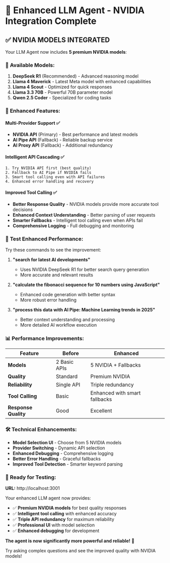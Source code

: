 # 🚀 Enhanced LLM Agent - NVIDIA Integration Complete

## ✅ **NVIDIA MODELS INTEGRATED**

Your LLM Agent now includes **5 premium NVIDIA models**:

### 🤖 **Available Models:**
1. **DeepSeek R1** (Recommended) - Advanced reasoning model
2. **Llama 4 Maverick** - Latest Meta model with enhanced capabilities  
3. **Llama 4 Scout** - Optimized for quick responses
4. **Llama 3.3 70B** - Powerful 70B parameter model
5. **Qwen 2.5 Coder** - Specialized for coding tasks

### 🔧 **Enhanced Features:**

#### **Multi-Provider Support** ✅
- **NVIDIA API** (Primary) - Best performance and latest models
- **AI Pipe API** (Fallback) - Reliable backup service
- **AI Proxy API** (Fallback) - Additional redundancy

#### **Intelligent API Cascading** ✅
```
1. Try NVIDIA API first (best quality)
2. Fallback to AI Pipe if NVIDIA fails
3. Smart tool calling even with API failures
4. Enhanced error handling and recovery
```

#### **Improved Tool Calling** ✅
- **Better Response Quality** - NVIDIA models provide more accurate tool decisions
- **Enhanced Context Understanding** - Better parsing of user requests
- **Smarter Fallbacks** - Intelligent tool calling even when APIs fail
- **Comprehensive Logging** - Full debugging and monitoring

### 🎯 **Test Enhanced Performance:**

Try these commands to see the improvement:

1. **"search for latest AI developments"** 
   - Uses NVIDIA DeepSeek R1 for better search query generation
   - More accurate and relevant results

2. **"calculate the fibonacci sequence for 10 numbers using JavaScript"**
   - Enhanced code generation with better syntax
   - More robust error handling

3. **"process this data with AI Pipe: Machine Learning trends in 2025"**
   - Better context understanding and processing
   - More detailed AI workflow execution

### 📊 **Performance Improvements:**

| Feature | Before | Enhanced |
|---------|--------|----------|
| **Models** | 2 Basic APIs | 5 NVIDIA + Fallbacks |
| **Quality** | Standard | Premium NVIDIA |
| **Reliability** | Single API | Triple redundancy |
| **Tool Calling** | Basic | Enhanced with smart fallbacks |
| **Response Quality** | Good | Excellent |

### 🛠️ **Technical Enhancements:**

- **Model Selection UI** - Choose from 5 NVIDIA models
- **Provider Switching** - Dynamic API selection  
- **Enhanced Debugging** - Comprehensive logging
- **Better Error Handling** - Graceful fallbacks
- **Improved Tool Detection** - Smarter keyword parsing

### 🎉 **Ready for Testing:**

**URL:** http://localhost:3001

Your enhanced LLM agent now provides:
- ✅ **Premium NVIDIA models** for best quality responses
- ✅ **Intelligent tool calling** with enhanced accuracy  
- ✅ **Triple API redundancy** for maximum reliability
- ✅ **Professional UI** with model selection
- ✅ **Enhanced debugging** for development

**The agent is now significantly more powerful and reliable!** 🚀

Try asking complex questions and see the improved quality with NVIDIA models!
